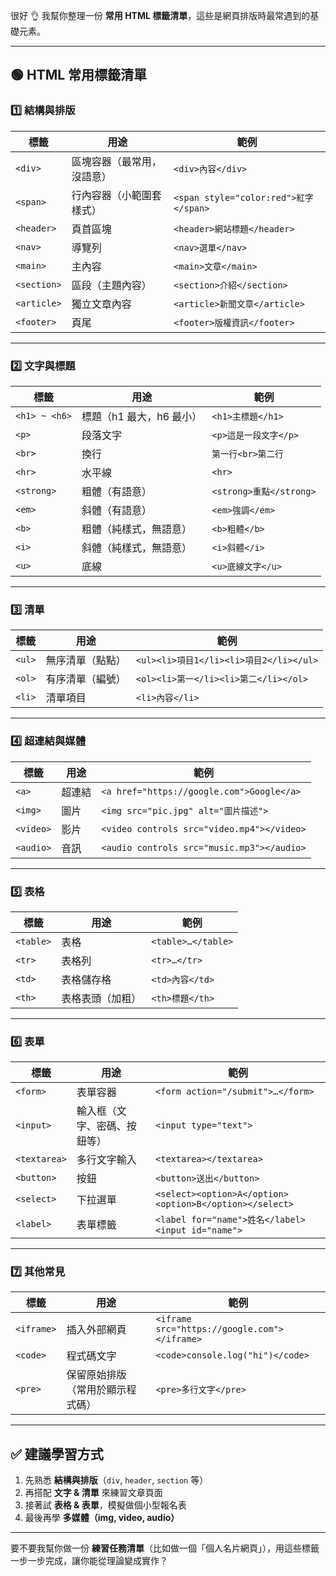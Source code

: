 很好 👌 我幫你整理一份 **常用 HTML 標籤清單**，這些是網頁排版時最常遇到的基礎元素。

---

## 🟢 HTML 常用標籤清單

### 1️⃣ 結構與排版

| 標籤          | 用途            | 範例                                  |
| ----------- | ------------- | ----------------------------------- |
| `<div>`     | 區塊容器（最常用，沒語意） | `<div>內容</div>`                     |
| `<span>`    | 行內容器（小範圍套樣式）  | `<span style="color:red">紅字</span>` |
| `<header>`  | 頁首區塊          | `<header>網站標題</header>`             |
| `<nav>`     | 導覽列           | `<nav>選單</nav>`                     |
| `<main>`    | 主內容           | `<main>文章</main>`                   |
| `<section>` | 區段（主題內容）      | `<section>介紹</section>`             |
| `<article>` | 獨立文章內容        | `<article>新聞文章</article>`           |
| `<footer>`  | 頁尾            | `<footer>版權資訊</footer>`             |

---

### 2️⃣ 文字與標題

| 標籤            | 用途              | 範例                    |
| ------------- | --------------- | --------------------- |
| `<h1> ~ <h6>` | 標題（h1 最大，h6 最小） | `<h1>主標題</h1>`        |
| `<p>`         | 段落文字            | `<p>這是一段文字</p>`       |
| `<br>`        | 換行              | `第一行<br>第二行`          |
| `<hr>`        | 水平線             | `<hr>`                |
| `<strong>`    | 粗體（有語意）         | `<strong>重點</strong>` |
| `<em>`        | 斜體（有語意）         | `<em>強調</em>`         |
| `<b>`         | 粗體（純樣式，無語意）     | `<b>粗體</b>`           |
| `<i>`         | 斜體（純樣式，無語意）     | `<i>斜體</i>`           |
| `<u>`         | 底線              | `<u>底線文字</u>`         |

---

### 3️⃣ 清單

| 標籤     | 用途       | 範例                                  |
| ------ | -------- | ----------------------------------- |
| `<ul>` | 無序清單（點點） | `<ul><li>項目1</li><li>項目2</li></ul>` |
| `<ol>` | 有序清單（編號） | `<ol><li>第一</li><li>第二</li></ol>`   |
| `<li>` | 清單項目     | `<li>內容</li>`                       |

---

### 4️⃣ 超連結與媒體

| 標籤        | 用途  | 範例                                         |
| --------- | --- | ------------------------------------------ |
| `<a>`     | 超連結 | `<a href="https://google.com">Google</a>`  |
| `<img>`   | 圖片  | `<img src="pic.jpg" alt="圖片描述">`           |
| `<video>` | 影片  | `<video controls src="video.mp4"></video>` |
| `<audio>` | 音訊  | `<audio controls src="music.mp3"></audio>` |

---

### 5️⃣ 表格

| 標籤        | 用途       | 範例                 |
| --------- | -------- | ------------------ |
| `<table>` | 表格       | `<table>…</table>` |
| `<tr>`    | 表格列      | `<tr>…</tr>`       |
| `<td>`    | 表格儲存格    | `<td>內容</td>`      |
| `<th>`    | 表格表頭（加粗） | `<th>標題</th>`      |

---

### 6️⃣ 表單

| 標籤           | 用途             | 範例                                                      |
| ------------ | -------------- | ------------------------------------------------------- |
| `<form>`     | 表單容器           | `<form action="/submit">…</form>`                       |
| `<input>`    | 輸入框（文字、密碼、按鈕等） | `<input type="text">`                                   |
| `<textarea>` | 多行文字輸入         | `<textarea></textarea>`                                 |
| `<button>`   | 按鈕             | `<button>送出</button>`                                   |
| `<select>`   | 下拉選單           | `<select><option>A</option><option>B</option></select>` |
| `<label>`    | 表單標籤           | `<label for="name">姓名</label><input id="name">`         |

---

### 7️⃣ 其他常見

| 標籤         | 用途               | 範例                                           |
| ---------- | ---------------- | -------------------------------------------- |
| `<iframe>` | 插入外部網頁           | `<iframe src="https://google.com"></iframe>` |
| `<code>`   | 程式碼文字            | `<code>console.log("hi")</code>`             |
| `<pre>`    | 保留原始排版（常用於顯示程式碼） | `<pre>多行文字</pre>`                            |

---

## ✅ 建議學習方式

1. 先熟悉 **結構與排版**（`div`, `header`, `section` 等）
2. 再搭配 **文字 & 清單** 來練習文章頁面
3. 接著試 **表格 & 表單**，模擬做個小型報名表
4. 最後再學 **多媒體（img, video, audio）**

---

要不要我幫你做一份 **練習任務清單**（比如做一個「個人名片網頁」），用這些標籤一步一步完成，讓你能從理論變成實作？
